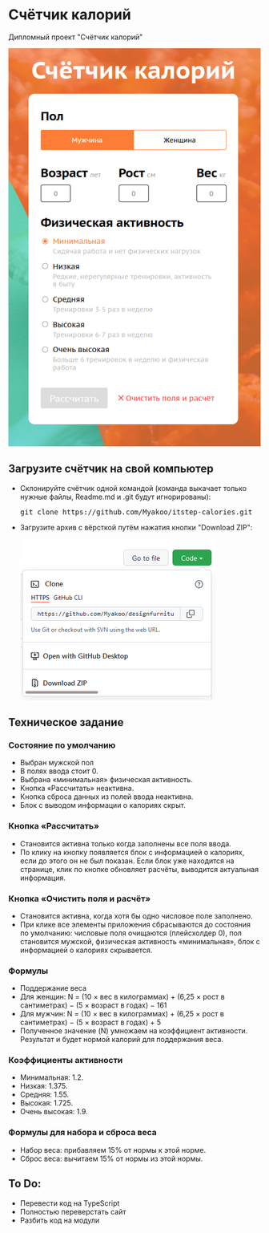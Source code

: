 # Счётчик калорий
<p>Дипломный проект "Счётчик калорий"</p>

<p>
	<img src="https://raw.githubusercontent.com/Myakoo/itstep-calories/master/.github/images/preview.png" alt="Preview">
</p>

<h2>Загрузите счётчик на свой компьютер</h2>

- Склонируйте счётчик одной командой (команда выкачает только нужные файлы, Readme.md и .git будут игнорированы):
	<pre>git clone https://github.com/Myakoo/itstep-calories.git</pre>
- Загрузите архив с вёрсткой путём нажатия кнопки "Download ZIP":

	<img src="https://raw.githubusercontent.com/Myakoo/designfurniture-project/master/.github/images/download_button.png" alt="Download Image">


<h2>Техническое задание</h2>

<h3>Состояние по умолчанию</h3>

 - Выбран мужской пол
 - В полях ввода стоит 0.
 - Выбрана «минимальная» физическая активность.
 - Кнопка «Рассчитать» неактивна.
 - Кнопка сброса данных из полей ввода неактивна.
 - Блок с выводом информации о калориях скрыт.

<h3>Кнопка «Рассчитать»</h3>

 - Становится активна только когда заполнены все поля ввода.
 - По клику на кнопку появляется блок с информацией о калориях, если до этого он не был показан. Если блок уже находится на странице, клик по кнопке обновляет расчёты, выводится актуальная информация.

<h3>Кнопка «Очистить поля и расчёт»</h3>

 - Становится активна, когда хотя бы одно числовое поле заполнено.
 - При клике все элементы приложения сбрасываются до состояния по умолчанию: числовые поля очищаются (плейсхолдер 0), пол становится мужской, физическая активность «минимальная», блок с информацией о калориях скрывается.

<h3>Формулы</h3>

 - Поддержание веса
 - Для женщин:
  N = (10 × вес в килограммах) + (6,25 × рост в сантиметрах) − (5 × возраст в годах) − 161
 - Для мужчин:
  N = (10 × вес в килограммах) + (6,25 × рост в сантиметрах) − (5 × возраст в годах) + 5
 - Полученное значение (N) умножаем на коэффициент активности. Результат и будет нормой калорий для поддержания веса.

<h3>Коэффициенты активности</h3>

 - Минимальная: 1.2.
 - Низкая: 1.375.
 - Средняя: 1.55.
 - Высокая: 1.725.
 - Очень высокая: 1.9.

<h3>Формулы для набора и сброса веса</h3>

 - Набор веса: прибавляем 15% от нормы к этой норме.
 - Сброс веса: вычитаем 15% от нормы из этой нормы.

<h2>To Do:</h2>

 - Перевести код на TypeScript
 - Полностью переверстать сайт
 - Разбить код на модули